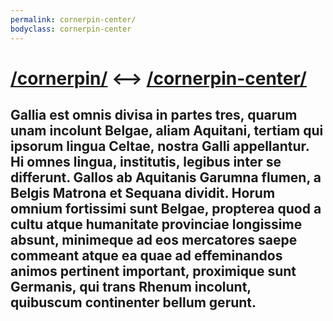```yaml
---
permalink: cornerpin-center/
bodyclass: cornerpin-center
---
```


# [/cornerpin/](/cornerpin/) <–> [**/cornerpin-center/**](/cornerpin-center/)

## Gallia est omnis divisa in partes tres, quarum unam incolunt Belgae, aliam Aquitani, tertiam qui ipsorum lingua Celtae, nostra Galli appellantur. Hi omnes lingua, institutis, legibus inter se differunt. Gallos ab Aquitanis Garumna flumen, a Belgis Matrona et Sequana dividit. Horum omnium fortissimi sunt Belgae, propterea quod a cultu atque humanitate provinciae longissime absunt, minimeque ad eos mercatores saepe commeant atque ea quae ad effeminandos animos pertinent important, proximique sunt Germanis, qui trans Rhenum incolunt, quibuscum continenter bellum gerunt. 